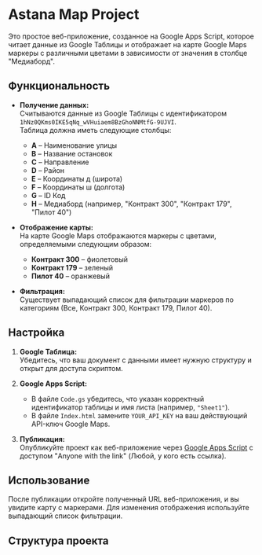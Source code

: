 # Astana Map Project

Это простое веб-приложение, созданное на Google Apps Script, которое читает данные из Google Таблицы и отображает на карте Google Maps маркеры с различными цветами в зависимости от значения в столбце "Медиаборд".

## Функциональность

- **Получение данных:**  
  Считываются данные из Google Таблицы с идентификатором `1hNz0QKms0IKE5qNq_wVHuiaem8BzGhoNNMtfG-9UJVI`.  
  Таблица должна иметь следующие столбцы:  
  - **A** – Наименование улицы  
  - **B** – Название остановок  
  - **C** – Направление  
  - **D** – Район  
  - **E** – Координаты д (широта)  
  - **F** – Координаты ш (долгота)  
  - **G** – ID Код  
  - **H** – Медиаборд (например, "Контракт 300", "Контракт 179", "Пилот 40")

- **Отображение карты:**  
  На карте Google Maps отображаются маркеры с цветами, определяемыми следующим образом:  
  - **Контракт 300** – фиолетовый  
  - **Контракт 179** – зеленый  
  - **Пилот 40** – оранжевый

- **Фильтрация:**  
  Существует выпадающий список для фильтрации маркеров по категориям (Все, Контракт 300, Контракт 179, Пилот 40).

## Настройка

1. **Google Таблица:**  
   Убедитесь, что ваш документ с данными имеет нужную структуру и открыт для доступа скриптом.

2. **Google Apps Script:**  
   - В файле `Code.gs` убедитесь, что указан корректный идентификатор таблицы и имя листа (например, `"Sheet1"`).
   - В файле `Index.html` замените `YOUR_API_KEY` на ваш действующий API-ключ Google Maps.
   
3. **Публикация:**  
   Опубликуйте проект как веб-приложение через [Google Apps Script](https://script.google.com) с доступом "Anyone with the link" (Любой, у кого есть ссылка).

## Использование

После публикации откройте полученный URL веб-приложения, и вы увидите карту с маркерами. Для изменения отображения используйте выпадающий список фильтрации.

## Структура проекта

